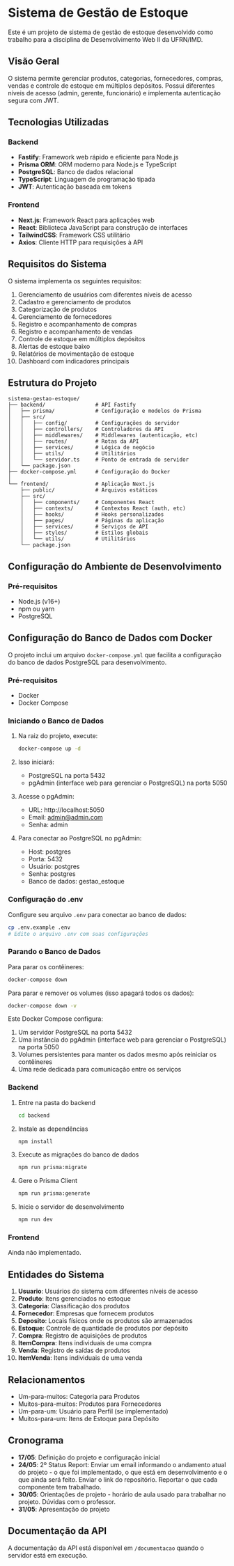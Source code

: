 # Sistema de Gestão de Estoque

Este é um projeto de sistema de gestão de estoque desenvolvido como trabalho para a disciplina de Desenvolvimento Web II da UFRN/IMD.

## Visão Geral

O sistema permite gerenciar produtos, categorias, fornecedores, compras, vendas e controle de estoque em múltiplos depósitos. Possui diferentes níveis de acesso (admin, gerente, funcionário) e implementa autenticação segura com JWT.

## Tecnologias Utilizadas

### Backend
- **Fastify**: Framework web rápido e eficiente para Node.js
- **Prisma ORM**: ORM moderno para Node.js e TypeScript
- **PostgreSQL**: Banco de dados relacional
- **TypeScript**: Linguagem de programação tipada
- **JWT**: Autenticação baseada em tokens

### Frontend
- **Next.js**: Framework React para aplicações web
- **React**: Biblioteca JavaScript para construção de interfaces
- **TailwindCSS**: Framework CSS utilitário
- **Axios**: Cliente HTTP para requisições à API

## Requisitos do Sistema

O sistema implementa os seguintes requisitos:

1. Gerenciamento de usuários com diferentes níveis de acesso
2. Cadastro e gerenciamento de produtos
3. Categorização de produtos
4. Gerenciamento de fornecedores
5. Registro e acompanhamento de compras
6. Registro e acompanhamento de vendas
7. Controle de estoque em múltiplos depósitos
8. Alertas de estoque baixo
9. Relatórios de movimentação de estoque
10. Dashboard com indicadores principais

## Estrutura do Projeto

```
sistema-gestao-estoque/
├── backend/                # API Fastify
│   ├── prisma/             # Configuração e modelos do Prisma
│   ├── src/
│   │   ├── config/         # Configurações do servidor
│   │   ├── controllers/    # Controladores da API
│   │   ├── middlewares/    # Middlewares (autenticação, etc)
│   │   ├── routes/         # Rotas da API
│   │   ├── services/       # Lógica de negócio
│   │   ├── utils/          # Utilitários
│   │   └── servidor.ts     # Ponto de entrada do servidor
│   └── package.json
├── docker-compose.yml      # Configuração do Docker
│
└── frontend/               # Aplicação Next.js
    ├── public/             # Arquivos estáticos
    ├── src/
    │   ├── components/     # Componentes React
    │   ├── contexts/       # Contextos React (auth, etc)
    │   ├── hooks/          # Hooks personalizados
    │   ├── pages/          # Páginas da aplicação
    │   ├── services/       # Serviços de API
    │   ├── styles/         # Estilos globais
    │   └── utils/          # Utilitários
    └── package.json
```

## Configuração do Ambiente de Desenvolvimento

### Pré-requisitos
- Node.js (v16+)
- npm ou yarn
- PostgreSQL

## Configuração do Banco de Dados com Docker

O projeto inclui um arquivo `docker-compose.yml` que facilita a configuração do banco de dados PostgreSQL para desenvolvimento.

### Pré-requisitos
- Docker
- Docker Compose

### Iniciando o Banco de Dados

1. Na raiz do projeto, execute:
   ```bash
   docker-compose up -d
   ```

2. Isso iniciará:
   - PostgreSQL na porta 5432
   - pgAdmin (interface web para gerenciar o PostgreSQL) na porta 5050

3. Acesse o pgAdmin:
   - URL: http://localhost:5050
   - Email: admin@admin.com
   - Senha: admin

4. Para conectar ao PostgreSQL no pgAdmin:
   - Host: postgres
   - Porta: 5432
   - Usuário: postgres
   - Senha: postgres
   - Banco de dados: gestao_estoque

### Configuração do .env

Configure seu arquivo `.env` para conectar ao banco de dados:

```bash
cp .env.example .env
# Edite o arquivo .env com suas configurações
```

### Parando o Banco de Dados

Para parar os contêineres:
```bash
docker-compose down
```

Para parar e remover os volumes (isso apagará todos os dados):
```bash
docker-compose down -v
```

Este Docker Compose configura:

1. Um servidor PostgreSQL na porta 5432
2. Uma instância do pgAdmin (interface web para gerenciar o PostgreSQL) na porta 5050
3. Volumes persistentes para manter os dados mesmo após reiniciar os contêineres
4. Uma rede dedicada para comunicação entre os serviços

### Backend

1. Entre na pasta do backend
   ```bash
   cd backend
   ```

2. Instale as dependências
   ```bash
   npm install
   ```

3. Execute as migrações do banco de dados
   ```bash
   npm run prisma:migrate
   ```

4. Gere o Prisma Client
   ```bash
   npm run prisma:generate
   ```

5. Inicie o servidor de desenvolvimento
   ```bash
   npm run dev
   ```

### Frontend

Ainda não implementado.

## Entidades do Sistema

1. **Usuario**: Usuários do sistema com diferentes níveis de acesso
2. **Produto**: Itens gerenciados no estoque
3. **Categoria**: Classificação dos produtos
4. **Fornecedor**: Empresas que fornecem produtos
5. **Deposito**: Locais físicos onde os produtos são armazenados
6. **Estoque**: Controle de quantidade de produtos por depósito
7. **Compra**: Registro de aquisições de produtos
8. **ItemCompra**: Itens individuais de uma compra
9. **Venda**: Registro de saídas de produtos
10. **ItemVenda**: Itens individuais de uma venda

## Relacionamentos

- Um-para-muitos: Categoria para Produtos
- Muitos-para-muitos: Produtos para Fornecedores
- Um-para-um: Usuário para Perfil (se implementado)
- Muitos-para-um: Itens de Estoque para Depósito

## Cronograma

- **17/05**: Definição do projeto e configuração inicial
- **24/05**: 2º Status Report: Enviar um email informando o andamento atual do projeto -
o que foi implementado, o que está em desenvolvimento e o que ainda será feito.
Enviar o link do repositório. Reportar o que cada componente tem trabalhado.
- **30/05**: Orientações de projeto - horário de aula usado para trabalhar no projeto.
Dúvidas com o professor.
- **31/05**: Apresentação do projeto

## Documentação da API

A documentação da API está disponível em `/documentacao` quando o servidor está em execução.
